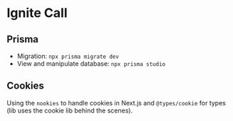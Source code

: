 # Ignite Call

## Prisma

- Migration: `npx prisma migrate dev`
- View and manipulate database: `npx prisma studio`

## Cookies

Using the `nookies` to handle cookies in Next.js and `@types/cookie` for types (lib uses the cookie lib behind the scenes).